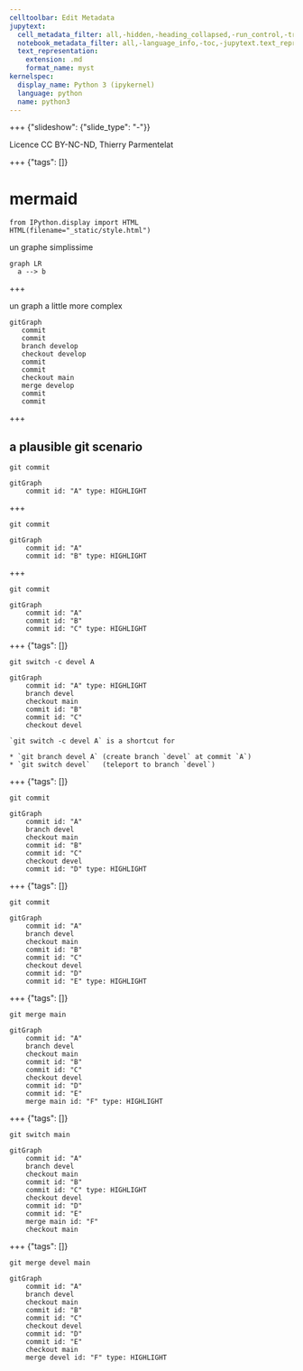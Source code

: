 ```yaml
---
celltoolbar: Edit Metadata
jupytext:
  cell_metadata_filter: all,-hidden,-heading_collapsed,-run_control,-trusted
  notebook_metadata_filter: all,-language_info,-toc,-jupytext.text_representation.jupytext_version,-jupytext.text_representation.format_version
  text_representation:
    extension: .md
    format_name: myst
kernelspec:
  display_name: Python 3 (ipykernel)
  language: python
  name: python3
---
```


+++ {"slideshow": {"slide_type": "-"}}

Licence CC BY-NC-ND, Thierry Parmentelat

+++ {"tags": []}

# mermaid

```{code-cell} ipython3
from IPython.display import HTML
HTML(filename="_static/style.html")
```

un graphe simplissime

```{mermaid}
graph LR
  a --> b
```

+++

un graph a little more complex

```{mermaid}
gitGraph
   commit
   commit
   branch develop
   checkout develop
   commit
   commit
   checkout main
   merge develop
   commit
   commit
```

+++

## a plausible git scenario

`git commit`

```{mermaid}
gitGraph
    commit id: "A" type: HIGHLIGHT
```

+++

`git commit`

```{mermaid}
gitGraph
    commit id: "A"
    commit id: "B" type: HIGHLIGHT
```

+++

`git commit`

```{mermaid}
gitGraph
    commit id: "A"
    commit id: "B"
    commit id: "C" type: HIGHLIGHT
```

+++ {"tags": []}

`git switch -c devel A`

```{mermaid}
gitGraph
    commit id: "A" type: HIGHLIGHT
    branch devel
    checkout main
    commit id: "B"
    commit id: "C"
    checkout devel
```

```{note}
`git switch -c devel A` is a shortcut for

* `git branch devel A` (create branch `devel` at commit `A`)
* `git switch devel`   (teleport to branch `devel`)
```

+++ {"tags": []}

`git commit`

```{mermaid}
gitGraph
    commit id: "A"
    branch devel
    checkout main
    commit id: "B"
    commit id: "C"
    checkout devel
    commit id: "D" type: HIGHLIGHT
```

+++ {"tags": []}

`git commit`

```{mermaid}
gitGraph
    commit id: "A"
    branch devel
    checkout main
    commit id: "B"
    commit id: "C"
    checkout devel
    commit id: "D"
    commit id: "E" type: HIGHLIGHT
```

+++ {"tags": []}

`git merge main`

```{mermaid}
gitGraph
    commit id: "A"
    branch devel
    checkout main
    commit id: "B"
    commit id: "C"
    checkout devel
    commit id: "D"
    commit id: "E"
    merge main id: "F" type: HIGHLIGHT
```

+++ {"tags": []}

`git switch main`

```{mermaid}
gitGraph
    commit id: "A"
    branch devel
    checkout main
    commit id: "B"
    commit id: "C" type: HIGHLIGHT
    checkout devel
    commit id: "D"
    commit id: "E"
    merge main id: "F"
    checkout main
```

+++ {"tags": []}

`git merge devel main`

```{mermaid}
gitGraph
    commit id: "A"
    branch devel
    checkout main
    commit id: "B"
    commit id: "C"
    checkout devel
    commit id: "D"
    commit id: "E"
    checkout main
    merge devel id: "F" type: HIGHLIGHT
```
